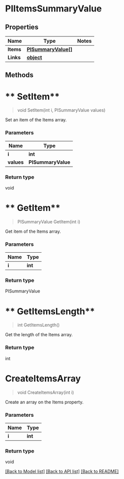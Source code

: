 # PIItemsSummaryValue

## Properties
Name | Type | Notes
------------ | ------------- | -------------
**Items** | **[**PISummaryValue[]**](../Model/PISummaryValue.md)**
**Links** | **[**object**](../Model/Object.md)**

## Methods

# ** SetItem**
> void  SetItem(int i, PISummaryValue values)

Set an item of the Items array.

### Parameters

Name | Type
------------- | -------------
 **i** | **int**
 **values** | **PISummaryValue**

### Return type

void


# ** GetItem**
> PISummaryValue  GetItem(int i)

Get item of the Items array.

### Parameters

Name | Type
------------- | -------------
 **i** | **int**

### Return type

PISummaryValue


# ** GetItemsLength**
> int  GetItemsLength()

Get the length of the Items array.


### Return type

int


# **CreateItemsArray**
> void CreateItemsArray(int i)

Create an array on the Items property.

### Parameters

Name | Type
------------- | -------------
 **i** | **int**

### Return type

void

[[Back to Model list]](../../README.md#documentation-for-models) [[Back to API list]](../../README.md#documentation-for-api-endpoints) [[Back to README]](../../README.md)
